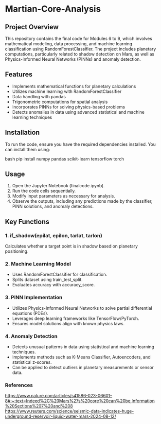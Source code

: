 # Martian-Core-Analysis

## Project Overview

This repository contains the final code for Modules 6 to 9, which involves mathematical modeling, data processing, and machine learning classification using RandomForestClassifier. The project includes planetary computations, particularly related to shadow detection on Mars, as well as Physics-Informed Neural Networks (PINNs) and anomaly detection.

## Features

- Implements mathematical functions for planetary calculations
- Utilizes machine learning with RandomForestClassifier
- Data handling with pandas
- Trigonometric computations for spatial analysis
- Incorporates PINNs for solving physics-based problems
- Detects anomalies in data using advanced statistical and machine learning techniques

## Installation

To run the code, ensure you have the required dependencies installed. You can install them using:

bash
pip install numpy pandas scikit-learn tensorflow torch

## Usage

1. Open the Jupyter Notebook (finalcode.ipynb).
2. Run the code cells sequentially.
3. Modify input parameters as necessary for analysis.
4. Observe the outputs, including any predictions made by the classifier, PINN solutions, and anomaly detections.

## Key Functions

### 1. if_shadow(epilat, epilon, tarlat, tarlon)

Calculates whether a target point is in shadow based on planetary positioning.

### 2. Machine Learning Model

- Uses RandomForestClassifier for classification.
- Splits dataset using train_test_split.
- Evaluates accuracy with accuracy_score.

### 3. PINN Implementation

- Utilizes Physics-Informed Neural Networks to solve partial differential equations (PDEs).
- Leverages deep learning frameworks like TensorFlow/PyTorch.
- Ensures model solutions align with known physics laws.

### 4. Anomaly Detection

- Detects unusual patterns in data using statistical and machine learning techniques.
- Implements methods such as K-Means Classifier, Autoencoders, and statistical z-scores.
- Can be applied to detect outliers in planetary measurements or sensor data.

### References

https://www.nature.com/articles/s41586-023-06601-8#:~:text=Indeed%2C%20Mars%27s%20core%20can%20be,Information%20Sections%207%20and%208
https://www.reuters.com/science/seismic-data-indicates-huge-underground-reservoir-liquid-water-mars-2024-08-12/
